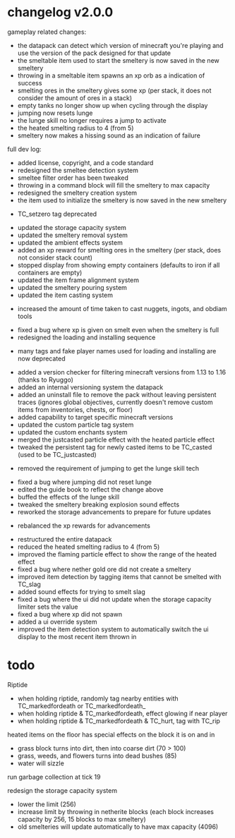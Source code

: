 # changelog v2.0.0

gameplay related changes:

+ the datapack can detect which version of minecraft you're playing and use the version of the pack designed for that update
+ the smeltable item used to start the smeltery is now saved in the new smeltery
+ throwing in a smeltable item spawns an xp orb as a indication of success
+ smelting ores in the smeltery gives some xp (per stack, it does not consider the amount of ores in a stack)
+ empty tanks no longer show up when cycling through the display
+ jumping now resets lunge
+ the lunge skill no longer requires a jump to activate
+ the heated smelting radius to 4 (from 5)
+ smeltery now makes a hissing sound as an indication of failure


full dev log:

+ added license, copyright, and a code standard
+ redesigned the smeltee detection system
+ smeltee filter order has been tweaked
+ throwing in a command block will fill the smeltery to max capacity
+ redesigned the smeltery creation system
+ the item used to initialize the smeltery is now saved in the new smeltery
- TC_setzero tag deprecated
+ updated the storage capacity system
+ updated the smeltery removal system
+ updated the ambient effects system
+ added an xp reward for smelting ores in the smeltery (per stack, does not consider stack count)
+ stopped display from showing empty containers (defaults to iron if all containers are empty)
+ updated the item frame alignment system
+ updated the smeltery pouring system
+ updated the item casting system
- increased the amount of time taken to cast nuggets, ingots, and obdiam tools
+ fixed a bug where xp is given on smelt even when the smeltery is full
+ redesigned the loading and installing sequence
- many tags and fake player names used for loading and installing are now deprecated
+ added a version checker for filtering minecraft versions from 1.13 to 1.16 (thanks to Ryuggo)
+ added an internal versioning system the datapack
+ added an uninstall file to remove the pack without leaving persistent traces (ignores global objectives, currently doesn't remove custom items from inventories, chests, or floor)
+ added capability to target specific minecraft versions
+ updated the custom particle tag system
+ updated the custom enchants system
+ merged the justcasted particle effect with the heated particle effect
+ tweaked the persistent tag for newly casted items to be TC_casted (used to be TC_justcasted)
- removed the requirement of jumping to get the lunge skill tech
+ fixed a bug where jumping did not reset lunge
+ edited the guide book to reflect the change above
+ buffed the effects of the lunge skill
+ tweaked the smeltery breaking explosion sound effects
+ reworked the storage advancements to prepare for future updates
- rebalanced the xp rewards for advancements
+ restructured the entire datapack
+ reduced the heated smelting radius to 4 (from 5)
+ improved the flaming particle effect to show the range of the heated effect
+ fixed a bug where nether gold ore did not create a smeltery
+ improved item detection by tagging items that cannot be smelted with TC_slag
+ added sound effects for trying to smelt slag
+ fixed a bug where the ui did not update when the storage capacity limiter sets the value
+ fixed a bug where xp did not spawn
+ added a ui override system
+ improved the item detection system to automatically switch the ui display to the most recent item thrown in



# todo

Riptide
- when holding riptide, randomly tag nearby entities with TC_markedfordeath or TC_markedfordeath_
- when holding riptide & TC_markedfordeath, effect glowing if near player
- when holding riptide & TC_markedfordeath & TC_hurt, tag with TC_rip



heated items on the floor has special effects on the block it is on and in
- grass block turns into dirt, then into coarse dirt (70 > 100)
- grass, weeds, and flowers turns into dead bushes (85)
- water will sizzle

run garbage collection at tick 19

redesign the storage capacity system
- lower the limit (256)
- increase limit by throwing in netherite blocks (each block increases capacity by 256, 15 blocks to max smeltery)
- old smelteries will update automatically to have max capacity (4096)
